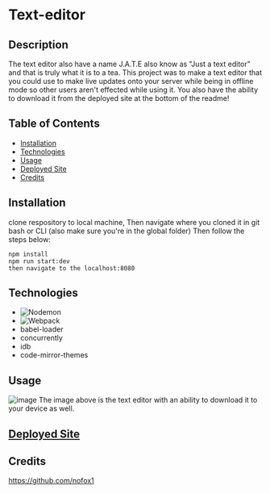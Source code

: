 # Text-editor
## Description
The text editor also have a name J.A.T.E also know as "Just a text editor" and that is truly what it is to a tea. This project was to make a text editor that you could use to make live updates onto your server while being in offline mode so other users aren't effected while using it. You also have the ability to download it from the deployed site at the bottom of the readme! 
## Table of Contents 
- [Installation](#Installation)
- [Technologies](#technologies)
- [Usage](usage)
- [Deployed Site](#Deployed-Site)
- [Credits](#Credits)
  
## Installation 
clone respository to local machine,
Then navigate where you cloned it in git bash or CLI
(also make sure you're in the global folder)
Then follow the steps below:
```
npm install
npm run start:dev
then navigate to the localhost:8080
```
## Technologies
- ![Nodemon](https://img.shields.io/badge/NODEMON-%23323330.svg?style=for-the-badge&logo=nodemon&logoColor=%BBDEAD)
- ![Webpack](https://img.shields.io/badge/webpack-%238DD6F9.svg?style=for-the-badge&logo=webpack&logoColor=black)
- babel-loader
- concurrently
- idb
- code-mirror-themes

## Usage 
![image](https://github.com/nofox1/Text-editor/assets/136627240/442e61c7-f5e0-48db-b357-55cca2aec4d0)
The image above is the text editor with an ability to download it to your device as well.  

## [Deployed Site](https://text-editor-8v8t.onrender.com/)

## Credits
https://github.com/nofox1
